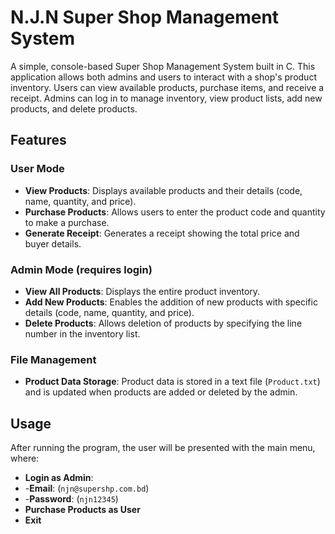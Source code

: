 # N.J.N Super Shop Management System
A simple, console-based Super Shop Management System built in C. This application allows both admins and users to interact with a shop's product inventory. Users can view available products, purchase items, and receive a receipt. Admins can log in to manage inventory, view product lists, add new products, and delete products.

## Features
### User Mode
- **View Products**: Displays available products and their details (code, name, quantity, and price).
- **Purchase Products**: Allows users to enter the product code and quantity to make a purchase.
- **Generate Receipt**: Generates a receipt showing the total price and buyer details.

### Admin Mode (requires login)
- **View All Products**: Displays the entire product inventory.
- **Add New Products**: Enables the addition of new products with specific details (code, name, quantity, and price).
- **Delete Products**: Allows deletion of products by specifying the line number in the inventory list.

### File Management
- **Product Data Storage**: Product data is stored in a text file (`Product.txt`) and is updated when products are added or deleted by the admin.

## Usage
After running the program, the user will be presented with the main menu, where:
- **Login as Admin**:
- -**Email**: (`njn@supershp.com.bd`)
- -**Password**: (`njn12345`)
- **Purchase Products as User**
- **Exit**
